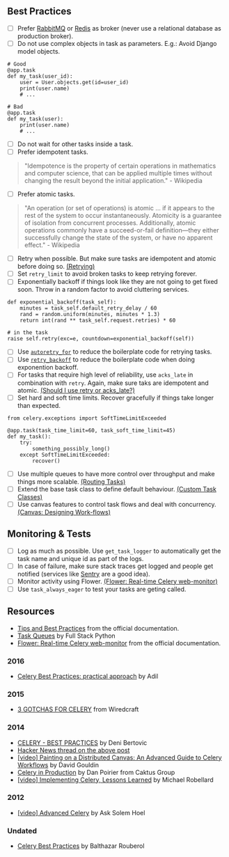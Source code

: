 ## Best Practices

- [ ] Prefer [RabbitMQ](https://www.rabbitmq.com/) or [Redis](https://redis.io/) as broker (never use a relational database as production broker).
- [ ] Do not use complex objects in task as parameters. E.g.: Avoid Django model objects.
```
# Good
@app.task
def my_task(user_id):
    user = User.objects.get(id=user_id)
    print(user.name)
    # ...
```

```
# Bad
@app.task
def my_task(user):
    print(user.name)
    # ...
```
- [ ] Do not wait for other tasks inside a task.
- [ ] Prefer idempotent tasks.
> "Idempotence is the property of certain operations in mathematics and computer science, that can be applied multiple times without changing the result beyond the initial application." - Wikipedia
- [ ] Prefer atomic tasks.
> "An operation (or set of operations) is atomic ... if it appears to the rest of the system to occur instantaneously. Atomicity is a guarantee of isolation from concurrent processes. Additionally, atomic operations commonly have a succeed-or-fail definition—they either successfully change the state of the system, or have no apparent effect." - Wikipedia
- [ ] Retry when possible. But make sure tasks are idempotent and atomic before doing so. [(Retrying)](http://docs.celeryproject.org/en/latest/userguide/tasks.html#retrying)
- [ ] Set `retry_limit` to avoid broken tasks to keep retrying forever.
- [ ] Exponentially backoff if things look like they are not going to get fixed soon. Throw in a random factor to avoid cluttering services.
```
def exponential_backoff(task_self):
    minutes = task_self.default_retry_delay / 60
    rand = random.uniform(minutes, minutes * 1.3)
    return int(rand ** task_self.request.retries) * 60

# in the task
raise self.retry(exc=e, countdown=exponential_backoff(self))
```
- [ ] Use [`autoretry_for`](http://docs.celeryproject.org/en/master/userguide/tasks.html#automatic-retry-for-known-exceptions) to reduce the boilerplate code for retrying tasks. 
- [ ] Use [`retry_backoff`](http://docs.celeryproject.org/en/master/userguide/tasks.html#Task.retry_backoff) to reduce the boilerplate code when doing exponention backoff.
- [ ] For tasks that require high level of reliability, use `acks_late` in combination with `retry`. Again, make sure taks are idempotent and atomic. [(Should I use retry or acks_late?)](http://docs.celeryproject.org/en/latest/faq.html#faq-acks-late-vs-retry)
- [ ] Set hard and soft time limits. Recover gracefully if things take longer than expected.
```
from celery.exceptions import SoftTimeLimitExceeded

@app.task(task_time_limit=60, task_soft_time_limit=45)
def my_task():
    try:
        something_possibly_long()
    except SoftTimeLimitExceeded:
        recover()
```
- [ ] Use multiple queues to have more control over throughput and make things more scalable. [(Routing Tasks)](http://docs.celeryproject.org/en/latest/userguide/routing.html)
- [ ] Extend the base task class to define default behaviour. [(Custom Task Classes)](http://docs.celeryproject.org/en/latest/userguide/tasks.html#custom-task-classes)
- [ ] Use canvas features to control task flows and deal with concurrency. [(Canvas: Designing Work-flows)](http://docs.celeryproject.org/en/latest/userguide/canvas.html)

## Monitoring & Tests

- [ ] Log as much as possible. Use `get_task_logger` to automatically get the task name and unique id as part of the logs.
- [ ] In case of failure, make sure stack traces get logged and people get notified (services like [Sentry](https://sentry.io) are a good idea).
- [ ] Monitor activity using Flower. [(Flower: Real-time Celery web-monitor)](http://docs.celeryproject.org/en/latest/userguide/monitoring.html#flower-real-time-celery-web-monitor)
- [ ] Use `task_always_eager` to test your tasks are geting called.

## Resources

- [Tips and Best Practices](http://celery.readthedocs.io/en/latest/userguide/tasks.html#tips-and-best-practices) from the official documentation.
- [Task Queues](https://www.fullstackpython.com/task-queues.html) by Full Stack Python
- [Flower: Real-time Celery web-monitor](http://celery.readthedocs.io/en/latest/userguide/monitoring.html#flower-real-time-celery-web-monitor) from the official documentation.

### 2016

- [Celery Best Practices: practical approach](https://khashtamov.com/en/celery-best-practices-practical-approach/) by Adil

### 2015

- [3 GOTCHAS FOR CELERY](https://wiredcraft.com/blog/3-gotchas-for-celery/) from Wiredcraft

### 2014

- [CELERY - BEST PRACTICES](https://denibertovic.com/posts/celery-best-practices/) by Deni Bertovic
- [Hacker News thread on the above post](https://news.ycombinator.com/item?id=7909201)
- [[video] Painting on a Distributed Canvas: An Advanced Guide to Celery Workflows](https://www.youtube.com/watch?v=XoMu8vhdc-A) by David Gouldin
- [Celery in Production](https://www.caktusgroup.com/blog/2014/09/29/celery-production/) by Dan Poirier from Caktus Group
- [[video] Implementing Celery, Lessons Learned](https://www.youtube.com/watch?v=hmtSe0yPi6I) by Michael Robellard

### 2012

- [[video] Advanced Celery](https://www.youtube.com/watch?v=gpKMwPoldak&t=1416s) by Ask Solem Hoel

### Undated

- [Celery Best Practices](https://blog.balthazar-rouberol.com/celery-best-practices) by Balthazar Rouberol

